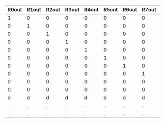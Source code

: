 | R0out | R1out | R2out | R3out | R4out | R5out | R6out | R7out | Gout | DINout | Output |
|-------|-------|-------|-------|-------|-------|-------|-------|------|--------|--------|
| 1     | 0     | 0     | 0     | 0     | 0     | 0     | 0     | 0    | 0      | R0     |
| 0     | 1     | 0     | 0     | 0     | 0     | 0     | 0     | 0    | 0      | R1     |
| 0     | 0     | 1     | 0     | 0     | 0     | 0     | 0     | 0    | 0      | R2     |
| 0     | 0     | 0     | 1     | 0     | 0     | 0     | 0     | 0    | 0      | R3     |
| 0     | 0     | 0     | 0     | 1     | 0     | 0     | 0     | 0    | 0      | R4     |
| 0     | 0     | 0     | 0     | 0     | 1     | 0     | 0     | 0    | 0      | R5     |
| 0     | 0     | 0     | 0     | 0     | 0     | 1     | 0     | 0    | 0      | R6     |
| 0     | 0     | 0     | 0     | 0     | 0     | 0     | 1     | 0    | 0      | R7     |
| 0     | 0     | 0     | 0     | 0     | 0     | 0     | 0     | 1    | 0      | GR     |
| 0     | 0     | 0     | 0     | 0     | 0     | 0     | 0     | 0    | 1      | DIN    |
| d     | d     | d     | d     | d     | d     | d     | d     | d    | d      | 0      |
| .     | .     | .     | .     | .     | .     | .     | .     | .    | .      | 0      |
| .     | .     | .     | .     | .     | .     | .     | .     | .    | .      | 0      |
